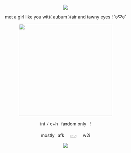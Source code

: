 <p align="center">
  <img src="https://komarev.com/ghpvc/?username=cxstiiel&color=99004d&style=plasic&label=𓆩♡𓆪">

<p align="center">
  met a girl like you wit)( auburn )(air and tawny eyes ! ˚ʚ♡ɞ˚
</p>

<p align="center">
  <img src="https://pa1.aminoapps.com/6436/245379c514e2dc316ac8ea0dc7942442a728e9e4_hq.gif" width="300">
</p>

<p align="center">
int ‎ﾉ ‎c+h⠀fandom only⠀!
</p>

<p align="center">
mostly⠀afk⠀⠀𓈉⠀⠀w2i
</p>

<p align="center">
<img src="https://spotify-github-profile.kittinanx.com/api/view?uid=8qjzua4g5ryvk12mr2oq10sp4&cover_image=true&theme=natemoo-re&show_offline=false&background_color=121212&interchange=true&bar_color=53b14f&bar_color_cover=true">
</p>
